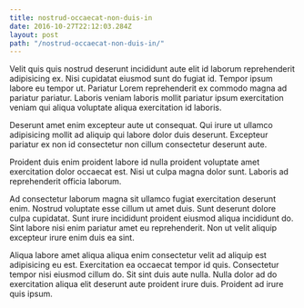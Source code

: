 ```yaml
---
title: nostrud-occaecat-non-duis-in
date: 2016-10-27T22:12:03.284Z
layout: post
path: "/nostrud-occaecat-non-duis-in/"
---
```


Velit quis quis nostrud deserunt incididunt aute elit id laborum reprehenderit adipisicing ex. Nisi cupidatat eiusmod sunt do fugiat id. Tempor ipsum labore eu tempor ut. Pariatur Lorem reprehenderit ex commodo magna ad pariatur pariatur. Laboris veniam laboris mollit pariatur ipsum exercitation veniam qui aliqua voluptate aliqua exercitation id laboris.

Deserunt amet enim excepteur aute ut consequat. Qui irure ut ullamco adipisicing mollit ad aliquip qui labore dolor duis deserunt. Excepteur pariatur ex non id consectetur non cillum consectetur deserunt aute.

Proident duis enim proident labore id nulla proident voluptate amet exercitation dolor occaecat est. Nisi ut culpa magna dolor sunt. Laboris ad reprehenderit officia laborum.

Ad consectetur laborum magna sit ullamco fugiat exercitation deserunt enim. Nostrud voluptate esse cillum ut amet duis. Sunt deserunt dolore culpa cupidatat. Sunt irure incididunt proident eiusmod aliqua incididunt do. Sint labore nisi enim pariatur amet eu reprehenderit. Non ut velit aliquip excepteur irure enim duis ea sint.

Aliqua labore amet aliqua aliqua enim consectetur velit ad aliquip est adipisicing eu est. Exercitation ea occaecat tempor id quis. Consectetur tempor nisi eiusmod cillum do. Sit sint duis aute nulla. Nulla dolor ad do exercitation aliqua elit deserunt aute proident irure duis. Proident ad irure quis ipsum.